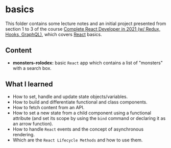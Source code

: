 # basics

This folder contains some lecture notes and an initial project presented from section 1 to 3 of the course [Complete React Developer in 2021 (w/ Redux, Hooks, GraphQL)](https://www.udemy.com/course/complete-react-developer-zero-to-mastery/), which covers [React](https://reactjs.org/) basics.

## Content
- **monsters-rolodex:** basic `React` app which contains a list of "monsters" with a search box. 

## What I learned

- How to set, handle and update state objects/variables.
- How to build and differentiate functional and class components.
- How to fetch content from an API.
- How to set a new state from a child component using a functional attribute (and set its scope by using the `bind` command or declaring it as an arrow function). 
- How to handle `React` events and the concept of asynchronous rendering.
- Which are the `React Lifecycle Methods` and how to use them.


